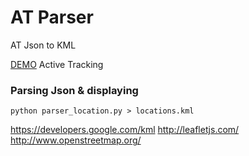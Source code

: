 # AT Parser
AT Json to KML 

[DEMO](https://at-parser.herokuapp.com/) Active Tracking 

### Parsing Json & displaying
```
python parser_location.py > locations.kml
```

https://developers.google.com/kml
http://leafletjs.com/
http://www.openstreetmap.org/